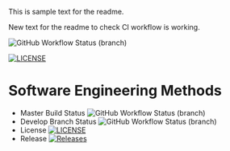 This is sample text for the readme.

New text for the readme to check CI workflow is working.

![GitHub Workflow Status (branch)](https://img.shields.io/github/actions/workflow/status/jamnic1994/sem/main.yml?branch=master)

[![LICENSE](https://img.shields.io/github/license/jamnic1994/sem.svg?style=flat-square)](https://github.com/jamnic1994/sem/blob/master/LICENSE)

# Software Engineering Methods
* Master Build Status ![GitHub Workflow Status (branch)](https://img.shields.io/github/actions/workflow/status/jamnic1994/sem/main.yml?branch=master)
* Develop Branch Status ![GitHub Workflow Status (branch)](https://img.shields.io/github/actions/workflow/status/jamnic1994/sem/main.yml?branch=develop)
* License [![LICENSE](https://img.shields.io/github/license/jamnic1994/sem.svg?style=flat-square)](https://github.com/jamnic1994/sem/blob/master/LICENSE)
* Release [![Releases](https://img.shields.io/github/release/jamnic1994/sem/all.svg?style=flat-square)](https://github.com/jamnic1994/sem/releases)


